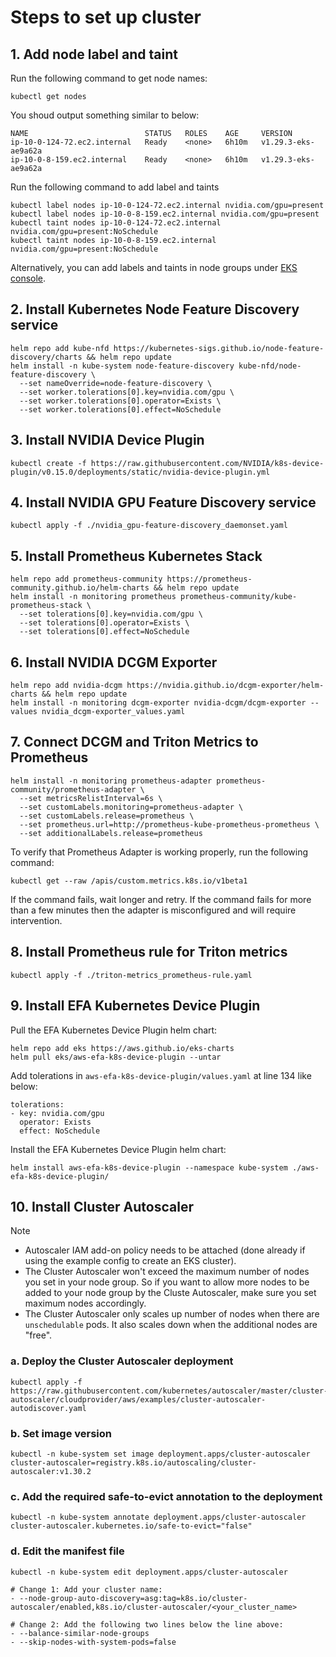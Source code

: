# Steps to set up cluster

## 1. Add node label and taint

Run the following command to get node names:

```
kubectl get nodes
```

You shoud output something similar to below:

```
NAME                          STATUS   ROLES    AGE     VERSION
ip-10-0-124-72.ec2.internal   Ready    <none>   6h10m   v1.29.3-eks-ae9a62a
ip-10-0-8-159.ec2.internal    Ready    <none>   6h10m   v1.29.3-eks-ae9a62a
```

Run the following command to add label and taints

```
kubectl label nodes ip-10-0-124-72.ec2.internal nvidia.com/gpu=present
kubectl label nodes ip-10-0-8-159.ec2.internal nvidia.com/gpu=present
kubectl taint nodes ip-10-0-124-72.ec2.internal nvidia.com/gpu=present:NoSchedule
kubectl taint nodes ip-10-0-8-159.ec2.internal nvidia.com/gpu=present:NoSchedule
```

Alternatively, you can add labels and taints in node groups under [EKS console](https://console.aws.amazon.com/eks/home).

## 2. Install Kubernetes Node Feature Discovery service

```
helm repo add kube-nfd https://kubernetes-sigs.github.io/node-feature-discovery/charts && helm repo update
helm install -n kube-system node-feature-discovery kube-nfd/node-feature-discovery \
  --set nameOverride=node-feature-discovery \
  --set worker.tolerations[0].key=nvidia.com/gpu \
  --set worker.tolerations[0].operator=Exists \
  --set worker.tolerations[0].effect=NoSchedule
```

## 3. Install NVIDIA Device Plugin

```
kubectl create -f https://raw.githubusercontent.com/NVIDIA/k8s-device-plugin/v0.15.0/deployments/static/nvidia-device-plugin.yml
```

## 4. Install NVIDIA GPU Feature Discovery service

```
kubectl apply -f ./nvidia_gpu-feature-discovery_daemonset.yaml
```

## 5. Install Prometheus Kubernetes Stack

```
helm repo add prometheus-community https://prometheus-community.github.io/helm-charts && helm repo update
helm install -n monitoring prometheus prometheus-community/kube-prometheus-stack \
  --set tolerations[0].key=nvidia.com/gpu \
  --set tolerations[0].operator=Exists \
  --set tolerations[0].effect=NoSchedule
```

## 6. Install NVIDIA DCGM Exporter

```
helm repo add nvidia-dcgm https://nvidia.github.io/dcgm-exporter/helm-charts && helm repo update
helm install -n monitoring dcgm-exporter nvidia-dcgm/dcgm-exporter --values nvidia_dcgm-exporter_values.yaml
```

## 7. Connect DCGM and Triton Metrics to Prometheus

```
helm install -n monitoring prometheus-adapter prometheus-community/prometheus-adapter \
  --set metricsRelistInterval=6s \
  --set customLabels.monitoring=prometheus-adapter \
  --set customLabels.release=prometheus \
  --set prometheus.url=http://prometheus-kube-prometheus-prometheus \
  --set additionalLabels.release=prometheus
```

To verify that Prometheus Adapter is working properly, run the following command:

```
kubectl get --raw /apis/custom.metrics.k8s.io/v1beta1
```

If the command fails, wait longer and retry. If the command fails for more than a few minutes then the adapter is misconfigured and will require intervention.

## 8. Install Prometheus rule for Triton metrics

```
kubectl apply -f ./triton-metrics_prometheus-rule.yaml
```

## 9. Install EFA Kubernetes Device Plugin

Pull the EFA Kubernetes Device Plugin helm chart:

```
helm repo add eks https://aws.github.io/eks-charts
helm pull eks/aws-efa-k8s-device-plugin --untar
```

Add tolerations in `aws-efa-k8s-device-plugin/values.yaml` at line 134 like below:

```
tolerations:
- key: nvidia.com/gpu
  operator: Exists
  effect: NoSchedule
```

Install the EFA Kubernetes Device Plugin helm chart:

```
helm install aws-efa-k8s-device-plugin --namespace kube-system ./aws-efa-k8s-device-plugin/
```

## 10. Install Cluster Autoscaler

> [!Note]
> - Autoscaler IAM add-on policy needs to be attached (done already if using the example config to create an EKS cluster).
> - The Cluster Autoscaler won't exceed the maximum number of nodes you set in your node group. So if you want to allow more nodes to be added to your node group by the Cluste Autoscaler, make sure you set maximum nodes accordingly.
> - The Cluster Autoscaler only scales up number of nodes when there are `unschedulable` pods. It also scales down when the additional nodes are "free".

### a. Deploy the Cluster Autoscaler deployment

```
kubectl apply -f https://raw.githubusercontent.com/kubernetes/autoscaler/master/cluster-autoscaler/cloudprovider/aws/examples/cluster-autoscaler-autodiscover.yaml
```

### b. Set image version

```
kubectl -n kube-system set image deployment.apps/cluster-autoscaler cluster-autoscaler=registry.k8s.io/autoscaling/cluster-autoscaler:v1.30.2
```

### c. Add the required safe-to-evict annotation to the deployment

```
kubectl -n kube-system annotate deployment.apps/cluster-autoscaler cluster-autoscaler.kubernetes.io/safe-to-evict="false"
```

### d. Edit the manifest file

```
kubectl -n kube-system edit deployment.apps/cluster-autoscaler

# Change 1: Add your cluster name:
- --node-group-auto-discovery=asg:tag=k8s.io/cluster-autoscaler/enabled,k8s.io/cluster-autoscaler/<your_cluster_name>

# Change 2: Add the following two lines below the line above:
- --balance-similar-node-groups
- --skip-nodes-with-system-pods=false
```
